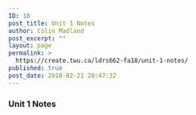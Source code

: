```yaml
---
ID: 18
post_title: Unit 1 Notes
author: Colin Madland
post_excerpt: ""
layout: page
permalink: >
  https://create.twu.ca/ldrs662-fa18/unit-1-notes/
published: true
post_date: 2018-02-21 20:47:32
---
```

### Unit 1 Notes